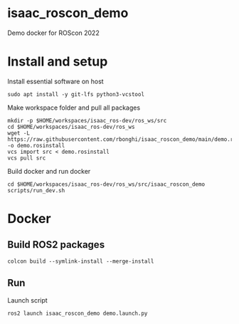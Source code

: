 # isaac_roscon_demo

Demo docker for ROScon 2022

# Install and setup

Install essential software on host

```
sudo apt install -y git-lfs python3-vcstool
```

Make workspace folder and pull all packages

```
mkdir -p $HOME/workspaces/isaac_ros-dev/ros_ws/src
cd $HOME/workspaces/isaac_ros-dev/ros_ws
wget -L https://raw.githubusercontent.com/rbonghi/isaac_roscon_demo/main/demo.rosinstall -o demo.rosinstall
vcs import src < demo.rosinstall
vcs pull src
```

Build docker and run docker

```
cd $HOME/workspaces/isaac_ros-dev/ros_ws/src/isaac_roscon_demo
scripts/run_dev.sh
```

# Docker

## Build ROS2 packages

```
colcon build --symlink-install --merge-install
```

## Run

Launch script

```
ros2 launch isaac_roscon_demo demo.launch.py
```



